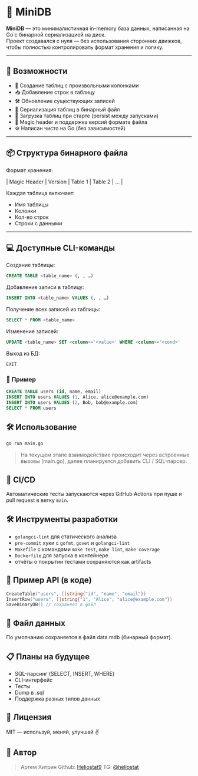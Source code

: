 # 🧬 MiniDB

**MiniDB** — это минималистичная in-memory база данных, написанная на Go с бинарной сериализацией на диск.  
Проект создавался с нуля — без использования сторонних движков, чтобы полностью контролировать формат хранения и логику.

---

## 🚀 Возможности

- 📝 Создание таблиц с произвольными колонками
- 📥 Добавление строк в таблицу
- 🛠 Обновление существующих записей
- 💾 Сериализация таблиц в бинарный файл
- 📂 Загрузка таблиц при старте (persist между запусками)
- 🔐 Magic header и поддержка версий формата файла
- ⚙️ Написан чисто на Go (без зависимостей)

---

## 📦 Структура бинарного файла

Формат хранения:

| Magic Header | Version | Table 1 | Table 2 | … |

Каждая таблица включает:
- Имя таблицы
- Колонки
- Кол-во строк
- Строки с данными

---

## 💻 Доступные CLI-команды

Создание таблицы:
```sql
CREATE TABLE <table_name> (, , …)
```

Добавление записи в таблицу:
```sql
INSERT INTO <table_name> VALUES (, , …)
```

Получение всех записей из таблицы:
```sql
SELECT * FROM <table_name>
```

Изменение записей:
```sql
UPDATE <table_name> SET <column>='<value>' WHERE <column>='<cond>'
```

Выход из БД:
```sql
EXIT
```
### 🧠 Пример

```sql
CREATE TABLE users (id, name, email)
INSERT INTO users VALUES (1, Alice, alice@example.com)
INSERT INTO users VALUES (2, Bob, bob@example.com)
SELECT * FROM users
```

## 🛠 Использование

```bash
go run main.go
```


> На текущем этапе взаимодействие происходит через встроенные вызовы (main.go), далее планируется добавить CLI / SQL-парсер.

## 🔄 CI/CD

Автоматические тесты запускаются через GitHub Actions при пуше и pull request в ветку `main`.

## 🛠 Инструменты разработки
- `golangci-lint` для статического анализа
- `pre-commit` хуки с `gofmt`, `govet` и `golangci-lint`
- `Makefile` с командами `make test`, `make lint`, `make coverage`
- `Dockerfile` для запуска в контейнере
- отчёты о покрытии тестами сохраняются как artifacts

## 🧱 Пример API (в коде)

```go
CreateTable("users", []string{"id", "name", "email"})
InsertRow("users", []string{"1", "Alice", "alice@example.com"})
SaveBinaryDB() // сохраняет в файл
```

## 📁 Файл данных

По умолчанию сохраняется в файл data.mdb (бинарный формат).

## 📋 Планы на будущее
- SQL-парсинг (SELECT, INSERT, WHERE)
- CLI-интерфейс
- Тесты
- Dump в .sql
- Поддержка разных типов данных

## 📄 Лицензия

MIT — используй, меняй, улучшай ✌️

## 🤝 Автор

> Артем Хитрин
Github: [Heliostat9](https://github.com/Heliostat9)
TG: [@heliostat](https://t.me/heliostat)
